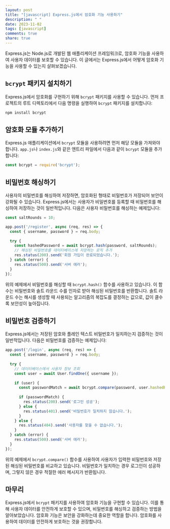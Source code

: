 ```yaml
---
layout: post
title: "[javascript] Express.js에서 암호화 기능 사용하기"
description: " "
date: 2023-11-02
tags: [javascript]
comments: true
share: true
---
```


Express.js는 Node.js로 개발된 웹 애플리케이션 프레임워크로, 암호화 기능을 사용하여 사용자 데이터를 보호할 수 있습니다. 이 글에서는 Express.js에서 어떻게 암호화 기능을 사용할 수 있는지 살펴보겠습니다.

## `bcrypt` 패키지 설치하기

Express.js에서 암호화를 구현하기 위해 `bcrypt` 패키지를 사용할 수 있습니다. 먼저 프로젝트의 루트 디렉토리에서 다음 명령을 실행하여 `bcrypt` 패키지를 설치합니다:

```bash
npm install bcrypt
```

## 암호화 모듈 추가하기

Express.js 애플리케이션에서 `bcrypt` 모듈을 사용하려면 먼저 해당 모듈을 가져와야 합니다. `app.js`나 `index.js`와 같은 엔트리 파일에서 다음과 같이 `bcrypt` 모듈을 추가합니다:

```javascript
const bcrypt = require('bcrypt');
```

## 비밀번호 해싱하기

사용자의 비밀번호를 해싱하여 저장하면, 암호화된 형태로 비밀번호가 저장되어 보안이 강화될 수 있습니다. Express.js에서는 사용자가 비밀번호를 등록할 때 비밀번호를 해싱하여 저장하는 것이 일반적입니다. 다음은 사용자 비밀번호를 해싱하는 예제입니다:

```javascript
const saltRounds = 10;

app.post('/register', async (req, res) => {
  const { username, password } = req.body;
  
  try {
    const hashedPassword = await bcrypt.hash(password, saltRounds);
    // 해싱된 비밀번호를 데이터베이스에 저장하는 로직 추가
    res.status(200).send('회원 가입이 완료되었습니다.');
  } catch (error) {
    res.status(500).send('서버 에러');
  }
});
```

위의 예제에서 비밀번호를 해싱할 때 `bcrypt.hash()` 함수를 사용하고 있습니다. 이 함수는 비밀번호와 솔트 라운드 수를 인자로 받아 해싱된 비밀번호를 반환합니다. 솔트 라운드 수는 해시를 생성할 때 사용되는 알고리즘의 복잡도를 결정하는 값으로, 값이 클수록 보안성이 높아집니다.

## 비밀번호 검증하기

Express.js에서는 저장된 암호와 플레인 텍스트 비밀번호가 일치하는지 검증하는 것이 일반적입니다. 다음은 비밀번호를 검증하는 예제입니다:

```javascript
app.post('/login', async (req, res) => {
  const { username, password } = req.body;
  
  try {
    // 데이터베이스에서 사용자 정보 조회
    const user = await User.findOne({ username });
    
    if (user) {
      const passwordMatch = await bcrypt.compare(password, user.hashedPassword);
      
      if (passwordMatch) {
        res.status(200).send('로그인 성공');
      } else {
        res.status(401).send('비밀번호가 일치하지 않습니다.');
      }
    } else {
      res.status(404).send('사용자를 찾을 수 없습니다.');
    }
  } catch (error) {
    res.status(500).send('서버 에러');
  }
});
```

위의 예제에서 `bcrypt.compare()` 함수를 사용하여 사용자가 입력한 비밀번호와 저장된 해싱된 비밀번호를 비교하고 있습니다. 비밀번호가 일치하는 경우 로그인이 성공하며, 그렇지 않은 경우 적절한 에러 메시지가 반환됩니다.

## 마무리

Express.js에서 `bcrypt` 패키지를 사용하여 암호화 기능을 구현할 수 있습니다. 이를 통해 사용자 데이터를 안전하게 보호할 수 있으며, 비밀번호를 해싱하고 검증하는 방법을 알아보았습니다. 암호화 기능은 보안을 강화하는데 중요한 역할을 합니다. 암호화를 사용하여 데이터를 안전하게 보호하는 것을 권장합니다.
